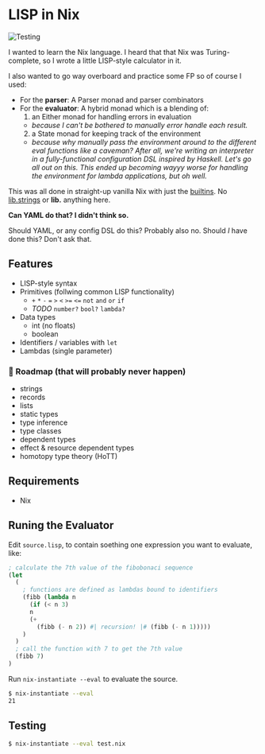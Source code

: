 # LISP in Nix

![Testing](https://github.com/adueck/lisp-in-nix/actions/workflows/testing.yaml/badge.svg)

I wanted to learn the Nix language. I heard that that Nix was Turing-complete, so I wrote a little LISP-style calculator in it.

I also wanted to go way overboard and practice some FP so of course I used:

- For the **parser**: A Parser monad and parser combinators
- For the **evaluator**: A hybrid monad which is a blending of:
  1. an Either monad for handling errors in evaluation
    - *because I can't be bothered to manually error handle each result.*
  2. a State monad for keeping track of the environment
    - *because why manually pass the environment around to the different eval functions like a caveman? After all, we're writing an interpreter in a fully-functional configuration DSL inspired by Haskell. Let's go all out on this. This ended up becoming wayyy worse for handling the environment for lambda applications, but oh well.*

This was all done in straight-up vanilla Nix with just the [builtins](https://nix.dev/manual/nix/2.18/language/builtins). No [lib.strings](https://ryantm.github.io/nixpkgs/functions/library/strings/) or **lib.** anything here.

**Can YAML do that? I didn't think so.**

Should YAML, or any config DSL do this? Probably also no. Should *I* have done this? Don't ask that.

## Features

- LISP-style syntax
- Primitives (follwing common LISP functionality)
    - `+` `*` `-` `=` `>` `<` `>=` `<=` `not` `and` `or` `if`
    - *TODO* `number?` `bool?` `lambda?`
- Data types
    - int (no floats)
    - boolean
- Identifiers / variables with `let`
- Lambdas (single parameter)

### 🚧 Roadmap (that will probably never happen)

- strings
- records
- lists
- static types
- type inference
- type classes
- dependent types
- effect & resource dependent types
- homotopy type theory (HoTT)

## Requirements

- Nix

## Runing the Evaluator

Edit `source.lisp`, to contain soething one expression you want to evaluate, like:

```lisp
; calculate the 7th value of the fibobonaci sequence
(let
  (
    ; functions are defined as lambdas bound to identifiers
    (fibb (lambda n    
      (if (< n 3)
      n
      (+ 
        (fibb (- n 2)) #| recursion! |# (fibb (- n 1)))))
    )
  )
  ; call the function with 7 to get the 7th value
  (fibb 7)
)
```

Run `nix-instantiate --eval` to evaluate the source.

```bash
$ nix-instantiate --eval
21
```

## Testing

```bash
$ nix-instantiate --eval test.nix
```
